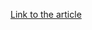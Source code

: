 [Link to the article](https://www.fireeye.com/blog/threat-research/2015/04/probable_apt28_useo.html)
